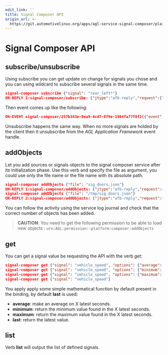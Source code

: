 ```yaml
---
edit_link: ''
title: Signal Composer API
origin_url: >-
  https://git.automotivelinux.org/apps/agl-service-signal-composer/plain/docs/part-1/4-SignalComposerAPI.md?h=flounder
---
```


<!-- WARNING: This file is generated by fetch_docs.js using /home/boron/Documents/AGL/docs-webtemplate/site/_data/tocs/apis_services/flounder/flounder-agl-service-signal-composer-developer-guides-api-services-book.yml -->

# Signal Composer API

## subscribe/unsubscribe

Using subscribe you can get update on change for signals you chose and you can
using wildcard to subscribe several signals in the same time.

```json
signal-composer subscribe {"signal": "rear_left*"}
ON-REPLY 1:signal-composer/subscribe: {"jtype":"afb-reply","request":{"status":"success","uuid":"3d4b743b-7ac6-4d3c-8fce-721107f9dee5"}}
```

Then event comes up like the following:

```json
ON-EVENT signal-composer/257b343e-8ea9-4cd7-8f9e-1904fa77f8f2({"event":"signal-composer\/257b343e-8ea9-4cd7-8f9e-1904fa77f8f2","data":{"uid":"rear_left_door","event":"low-can\/messages.doors.rear_left.open","timestamp":4833910845032292484,"value":false},"jtype":"afb-event"})
```

Unsubscribe happens the same way. When no more signals are holded by the client
then it unsubscribe from the *AGL Application Framework* event handle.

## addObjects

Let you add sources or signals objects to the signal composer service after
its initialization phase. Use this verb and specify the file as argument, you
could use only the file name or the file name with its absolute path.

```json
signal-composer addObjects {"file": "sig_doors.json"}
ON-REPLY 1:signal-composer/addObjects: {"jtype":"afb-reply","request":{"status":"success","uuid":"00d7a519-816e-486a-8163-3afb1face4fa"}}
signal-composer addObjects {"file": "/tmp/sig_doors.json"}
ON-REPLY 2:signal-composer/addObjects: {"jtype":"afb-reply","request":{"status":"success"}}
```

You can follow the activity using the service log journal and check that the
correct number of objects has been added.

> **CAUTION**: You need to get the following permission to be able to load new
objects : `urn:AGL:permission::platform:composer:addObjects`

## get

You can get a signal value be requesting the API with the verb *get*:

```json
signal-composer get {"signal": "vehicle_speed", "options": {"average": 10}}
signal-composer get {"signal": "vehicle_speed", "options": {"minimum": 10}}
signal-composer get {"signal": "vehicle_speed", "options": {"maximum": 10}}
signal-composer get {"signal": "vehicle_speed"}
```

You apply apply some simple mathematical function by default present in the
binding, by default **last** is used:

- **average**: make an average on X latest seconds.
- **minimum**: return the minimum value found in the X latest seconds.
- **maximum**: return the maximum value found in the X latest seconds.
- **last**: return the latest value.

## list

Verb **list** will output the list of defined signals.
